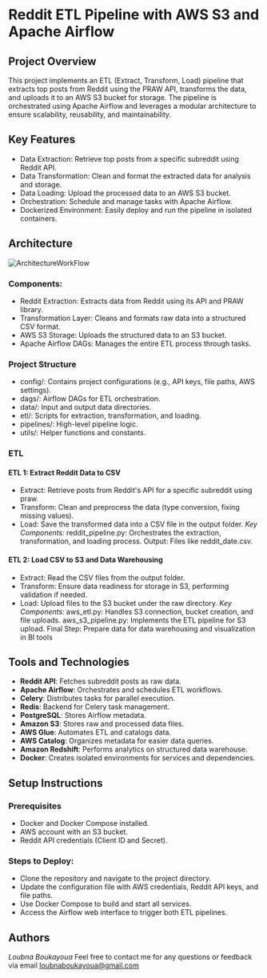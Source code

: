 # Reddit ETL Pipeline with AWS S3 and Apache Airflow

## Project Overview  
This project implements an ETL (Extract, Transform, Load) pipeline that extracts top posts from Reddit using the PRAW API, transforms the data, and uploads it to an AWS S3 bucket for storage.  The pipeline is orchestrated using Apache Airflow and leverages a modular architecture to ensure scalability, reusability, and maintainability.

## Key Features  
- Data Extraction: Retrieve top posts from a specific subreddit using Reddit API.
- Data Transformation: Clean and format the extracted data for analysis and storage.
- Data Loading: Upload the processed data to an AWS S3 bucket.
- Orchestration: Schedule and manage tasks with Apache Airflow.
- Dockerized Environment: Easily deploy and run the pipeline in isolated containers.

## Architecture 

![ArchitectureWorkFlow](https://github.com/user-attachments/assets/6b583a9c-eba6-4b3e-a201-d703683858bb)

### Components:
- Reddit Extraction: Extracts data from Reddit using its API and PRAW library.
- Transformation Layer: Cleans and formats raw data into a structured CSV format.
- AWS S3 Storage: Uploads the structured data to an S3 bucket.
- Apache Airflow DAGs: Manages the entire ETL process through tasks.

### Project Structure
- config/: Contains project configurations (e.g., API keys, file paths, AWS settings).
- dags/: Airflow DAGs for ETL orchestration.
- data/: Input and output data directories.
- etl/: Scripts for extraction, transformation, and loading.
- pipelines/: High-level pipeline logic.
- utils/: Helper functions and constants.

### ETL 

#### ETL 1: Extract Reddit Data to CSV
- Extract: Retrieve posts from Reddit's API for a specific subreddit using praw.
- Transform: Clean and preprocess the data (type conversion, fixing missing values).
- Load: Save the transformed data into a CSV file in the output folder.
*Key Components:*
reddit_pipeline.py: Orchestrates the extraction, transformation, and loading process.
Output: Files like reddit_date.csv.

#### ETL 2: Load CSV to S3 and Data Warehousing
- Extract: Read the CSV files from the output folder.
- Transform: Ensure data readiness for storage in S3, performing validation if needed.
- Load: Upload files to the S3 bucket under the raw directory.
*Key Components:*
aws_etl.py: Handles S3 connection, bucket creation, and file uploads.
aws_s3_pipeline.py: Implements the ETL pipeline for S3 upload.
Final Step: Prepare data for data warehousing and visualization in BI tools

## Tools and Technologies

- **Reddit API**: Fetches subreddit posts as raw data.  
- **Apache Airflow**: Orchestrates and schedules ETL workflows.  
- **Celery**: Distributes tasks for parallel execution.  
- **Redis**: Backend for Celery task management.  
- **PostgreSQL**: Stores Airflow metadata.  
- **Amazon S3**: Stores raw and processed data files.  
- **AWS Glue**: Automates ETL and catalogs data.  
- **AWS Catalog**: Organizes metadata for easier data queries.  
- **Amazon Redshift**: Performs analytics on structured data warehouse.  
- **Docker**: Creates isolated environments for services and dependencies.  

## Setup Instructions

### Prerequisites
- Docker and Docker Compose installed.
- AWS account with an S3 bucket.
- Reddit API credentials (Client ID and Secret).

### Steps to Deploy:
- Clone the repository and navigate to the project directory.
- Update the configuration file with AWS credentials, Reddit API keys, and file paths.
- Use Docker Compose to build and start all services.
- Access the Airflow web interface to trigger both ETL pipelines.

## Authors

*Loubna Boukayoua*
Feel free to contact me for any questions or feedback via email loubnaboukayoua@gmail.com
